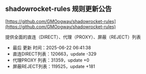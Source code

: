 ## shadowrocket-rules 规则更新公告

[https://github.com/GMOogway/shadowrocket-rules](https://github.com/GMOogway/shadowrocket-rules)

提供全面的直连（DIRECT）、代理（PROXY）、屏蔽（REJECT）列表
- 最后 更新 时间：2025-06-22 06:41:38
- 直连DIRECT列表：120663，update -329
- 代理PROXY 列表：31359，update +0
- 屏蔽REJECT列表：119525，update +181